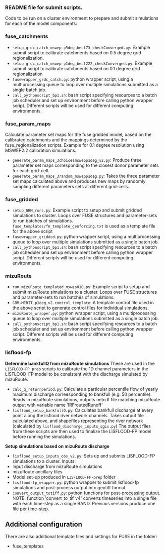 ### README file for submit scripts.

Code to be run on a cluster environment to prepare and submit simulations for each of the model components:

### fuse_catchments
 - `setup_grdc_catch_mswep-p5deg_best73_checkConverged.py`: Example submit script to calibrate catchments based on 0.5 degree grid regionalization.
 - `setup_grdc_catch_mswep-p1deg_best222_checkConverged.py`: Example submit script to calibrate catchments based on 0.1 degree grid regionalization
 - `fusewrapper_grdc_catch.py`: python wrapper script, using a multiprocessing queue to loop over multiple simulations submitted as a single batch job.
 - `call_pythonscript_bp1.sh`: bash script specifying resources to a batch job scheduler and set up environment before calling python wrapper script. Different scripts will be used for different computing environments.

### fuse_param_maps
Calculate parameter set maps for the fuse gridded model, based on the calibrated catchments and the mappings determined by the fuse_regionalization scripts. Example for 0.1 degree resolution using MSWEP2.2 calibration simulations.
- `generate_param_maps_3choicesmswepp1deg_v2.py`: Produce three parameter set maps corresponding to the closest donor parameter sets for each grid-cell.
- `generate_param_maps_3random_mswepp1deg.py`: Takes the three parameter set maps calculated above and produces new maps by randomly sampling different parameters sets at different grid-cells.

### fuse_gridded
- `setup_GBM_runs.py`: Example script to setup and submit gridded simulations to cluster. Loops over FUSE structures and parameter-sets to run batches of simulations. `fuse_templates/fm_template_genforcing.txt` is used as a template file for the above script
- `fusewrapper_gridded.py`:  python wrapper script, using a multiprocessing queue to loop over multiple simulations submitted as a single batch job.
 - `call_pythonscript_bp1.sh`: bash script specifying resources to a batch job scheduler and set up environment before calling python wrapper script. Different scripts will be used for different computing environments.

### mizuRoute
- `run_mizuRoute_templated_mswep010.py`: Example script to setup and submit mizuRoute simulations to a cluster. Loops over FUSE structures and parameter-sets to run batches of simulations.
- `GBM-MERIT_p1deg_v2.control_template`: A template control file used in the above script to generate control files for individual simulations.
- `mizuRoute_wrapper.py`:  python wrapper script, using a multiprocessing queue to loop over multiple simulations submitted as a single batch job.
 - `call_pythonscript_bp1.sh`: bash script specifying resources to a batch job scheduler and set up environment before calling python wrapper script. Different scripts will be used for different computing environments.

### lisflood-fp
**Determine bankfullQ from mizuRoute simulations**
These are used in the `LISFLOOD-FP_prep` scripts to calibrate the 1D channel parameters in the LISFLOOD-FP model to be consistent with the discharge simulated by mizuRoute.
- `calc_q_returnperiod.py`: Calculate a particular percentile flow of yearly maximum discharge correesponding to bankfull (e.g. 50 percentile). Reads in mizuRoute simulations, outputs netcdf file matching mizuRoute output with variable name 'IRFroutedRunoff'
- `lisflood_setup_bankfullQ.py`: Calculates bankfull discharge at every point along the lisflood river network channels. Takes output file calculated above, and shapefiles representing the river network (calculated by `lisflood_discharge_inputs_qgis.py`)
The output files from these scripts are then used to finalize the LISFLOOD-FP model before running the simulations.

**Setup simulations based on mizuRoute discharge**
- `lisflood_setup_inputs_obs_v2.py`: Sets up and submits LISFLOOD-FP simulations to a cluster. Inputs:
 - Input discharge from mizuRoute simulations
 - mizuRoute ancillary files
 - Model set-up produced in `LISFLOOD-FP-prep` folder
- `lisflood-fp_wrapper.py`: python wrapper to submit lisflood-fp simulations and post-process output into geotiff format.
- `convert_output_totiff.py`: python functions for post-processing output. NOTE: function 'convert_to_tif_v4' converts timeseries into a single file with each time-step as a single BAND. Previous versions produce one file per time-step.


## Additional configuration
There are also additional template files and settings for FUSE in the folder:
 - fuse_templates
